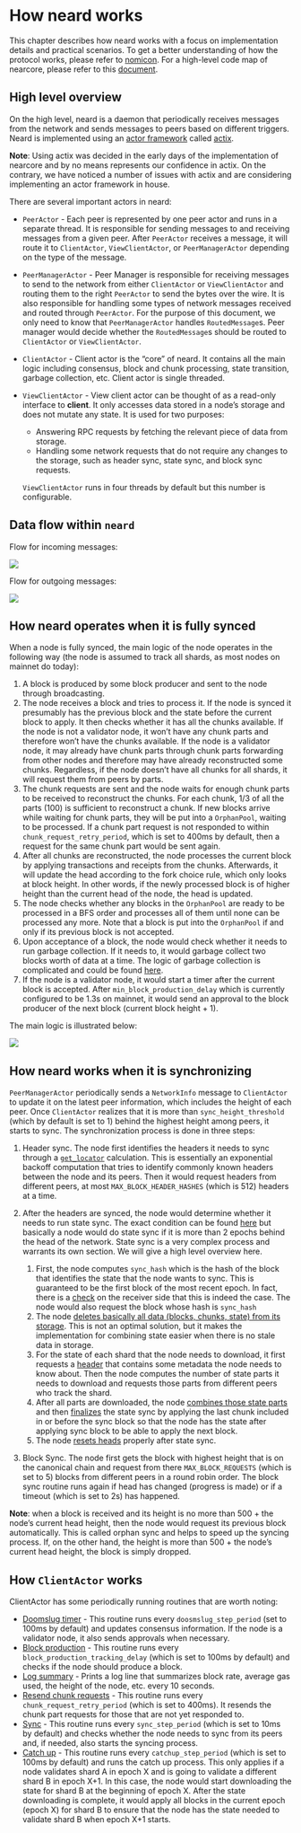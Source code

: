 # How neard works

This chapter describes how neard works with a focus on implementation details
and practical scenarios. To get a better understanding of how the protocol
works, please refer to [nomicon](https://nomicon.io). For a high-level code map
of nearcore, please refer to this [document](../).

## High level overview

On the high level, neard is a daemon that periodically receives messages from
the network and sends messages to peers based on different triggers. Neard is
implemented using an [actor
framework](https://en.wikipedia.org/wiki/Actor_model) called
[actix](https://docs.rs/actix).

**Note**: Using actix was decided in the early days of the implementation of
nearcore and by no means represents our confidence in actix. On the contrary, we
have noticed a number of issues with actix and are considering implementing an
actor framework in house.

There are several important actors in neard:

* `PeerActor` - Each peer is represented by one peer actor and runs in a separate
  thread. It is responsible for sending messages to and receiving messages from
  a given peer. After `PeerActor` receives a message, it will route it to
  `ClientActor`, `ViewClientActor`, or `PeerManagerActor` depending on the type
  of the message.

* `PeerManagerActor` - Peer Manager is responsible for receiving messages to send
  to the network from either `ClientActor` or `ViewClientActor` and routing them to
  the right `PeerActor` to send the bytes over the wire. It is also responsible for
  handling some types of network messages received and routed through `PeerActor`.
  For the purpose of this document, we only need to know that `PeerManagerActor`
  handles `RoutedMessage`s. Peer manager would decide whether the `RoutedMessage`s
  should be routed to `ClientActor` or `ViewClientActor`.

* `ClientActor` - Client actor is the “core” of neard. It contains all the main
  logic including consensus, block and chunk processing, state transition, garbage
  collection, etc. Client actor is single threaded.

* `ViewClientActor` - View client actor can be thought of as a read-only interface
  to **client**. It only accesses data stored in a node’s storage and does not mutate
  any state. It is used for two purposes:

    * Answering RPC requests by fetching the relevant piece of data from storage.
    * Handling some network requests that do not require any changes to the
      storage, such as header sync, state sync, and block sync requests.

  `ViewClientActor` runs in four threads by default but this number is configurable.

## Data flow within `neard`

Flow for incoming messages:

![](https://user-images.githubusercontent.com/1711539/195619986-25798cde-8a91-4721-86bd-93fa924b483a.png)


Flow for outgoing messages:

![](https://user-images.githubusercontent.com/1711539/195626792-7697129b-7f9c-4953-b939-0b9bcacaf72c.png)


## How neard operates when it is fully synced

When a node is fully synced, the main logic of the node operates in the
following way (the node is assumed to track all shards, as most nodes on mainnet
do today):

1. A block is produced by some block producer and sent to the node through
   broadcasting.
2. The node receives a block and tries to process it. If the node is synced it
   presumably has the previous block and the state before the current block to
   apply. It then checks whether it has all the chunks available. If the node is
   not a validator node, it won’t have any chunk parts and therefore won’t have
   the chunks available. If the node is a validator node, it may already have
   chunk parts through chunk parts forwarding from other nodes and therefore may
   have already reconstructed some chunks. Regardless, if the node doesn’t have all
   chunks for all shards, it will request them from peers by parts.
3. The chunk requests are sent and the node waits for enough chunk parts to be
   received to reconstruct the chunks. For each chunk, 1/3 of all the parts
   <!-- TODO: Is 100 the number of all the parts or one third of all the parts? -->
   (100) is sufficient to reconstruct a chunk. If new blocks arrive while waiting
   for chunk parts, they will be put into a `OrphanPool`, waiting to be processed.
   If a chunk part request is not responded to within `chunk_request_retry_period`,
   which is set to 400ms by default, then a request for the same chunk part
   would be sent again.
4. After all chunks are reconstructed, the node processes the current block by
   applying transactions and receipts from the chunks. Afterwards, it will
   update the head according to the fork choice rule, which only looks at block
   height. In other words, if the newly processed block is of higher height than
   the current head of the node, the head is updated.
5. The node checks whether any blocks in the `OrphanPool` are ready to be
   processed in a BFS order and processes all of them until none can be
   processed any more. Note that a block is put into the `OrphanPool` if and
   only if its previous block is not accepted.
6. Upon acceptance of a block, the node would check whether it needs to run
   garbage collection. If it needs to, it would garbage collect two blocks worth
   of data at a time. The logic of garbage collection is complicated and could
   be found [here](./gc.md).
7. If the node is a validator node, it would start a timer after the current
   block is accepted. After `min_block_production_delay` which is currently
   configured to be 1.3s on mainnet, it would send an approval to the block
   producer of the next block (current block height + 1).

The main logic is illustrated below:

![](https://user-images.githubusercontent.com/1711539/195635652-f0c7ebae-a2e5-423f-8e62-b853b815fcec.png)


## How neard works when it is synchronizing

`PeerManagerActor` periodically sends a `NetworkInfo` message to `ClientActor`
to update it on the latest peer information, which includes the height of each
peer. Once `ClientActor` realizes that it is more than `sync_height_threshold`
(which by default is set to 1) behind the highest height among peers, it starts
to sync. The synchronization process is done in three steps:

1. Header sync. The node first identifies the headers it needs to sync through a
   [`get_locator`](https://github.com/near/nearcore/blob/279044f09a7e6e5e3f26db4898af3655dae6eda6/chain/*client/src/sync.rs#L332)
   calculation. This is essentially an exponential backoff computation that
   tries to identify commonly known headers between the node and its peers. Then
   it would request headers from different peers, at most
   `MAX_BLOCK_HEADER_HASHES` (which is 512) headers at a time.
2. After the headers are synced, the node would determine whether it needs to
   run state sync. The exact condition can be found
   [here](https://github.com/near/nearcore/blob/279044f09a7e6e5e3f26db4898af3655dae6eda6/chain/client/src/sync.rs#L458)
   but basically a node would do state sync if it is more than 2 epochs behind
   the head of the network. State sync is a very complex process and warrants
   its own section. We will give a high level overview here.

   1. First, the node computes `sync_hash` which is the hash of the block that
      identifies the state that the node wants to sync. This is guaranteed to be
      the first block of the most recent epoch. In fact, there is a
      [check](https://github.com/near/nearcore/blob/279044f09a7e6e5e3f26db4898af3655dae6eda6/chain/chain/src/chain.rs#L4292)
      on the receiver side that this is indeed the case. The node would also
      request the block whose hash is `sync_hash`
   2. The node [deletes basically all data (blocks, chunks, state) from its
      storage](https://github.com/near/nearcore/blob/279044f09a7e6e5e3f26db4898af3655dae6eda6/chain/chain/src/chain.rs#L1809).
      This is not an optimal solution, but it makes the implementation for
      combining state easier when there is no stale data in storage.
   3. For the state of each shard that the node needs to download, it first
      requests a
      [header](https://github.com/near/nearcore/blob/279044f09a7e6e5e3f26db4898af3655dae6eda6/core/primitives/src/syncing.rs#L40)
      that contains some metadata the node needs to know about. Then the node
      computes the number of state parts it needs to download and requests those
      parts from different peers who track the shard.
    4. After all parts are downloaded, the node [combines those state
       parts](https://github.com/near/nearcore/blob/279044f09a7e6e5e3f26db4898af3655dae6eda6/chain/client/src/client_actor.rs#L1877)
       and then
       [finalizes](https://github.com/near/nearcore/blob/279044f09a7e6e5e3f26db4898af3655dae6eda6/chain/chain/src/chain.rs#L3065)
       the state sync by applying the last chunk included in or before the sync
       block so that the node has the state after applying sync block to be able
       to apply the next block.
     5. The node [resets
        heads](https://github.com/near/nearcore/blob/279044f09a7e6e5e3f26db4898af3655dae6eda6/chain/chain/src/chain.rs#L1874)
        properly after state sync.

3. Block Sync. The node first gets the block with highest height that is on the
   canonical chain and request from there `MAX_BLOCK_REQUESTS` (which is set to 5)
   blocks from different peers in a round robin order. The block sync routine
   runs again if head has changed (progress is made) or if a timeout (which is
   set to 2s) has happened.

**Note**: when a block is received and its height is no more than 500 + the
node’s current head height, then the node would request its previous block
automatically. This is called orphan sync and helps to speed up the syncing
process. If, on the other hand, the height is more than 500 + the node’s current
head height, the block is simply dropped.
<!-- TODO: Either this note is incorrect or the block processing diagram is. -->

## How `ClientActor` works

ClientActor has some periodically running routines that are worth noting:

* [Doomslug
  timer](https://github.com/near/nearcore/blob/fa78002a1b4119e5efe277c3073b3f333f451ffc/chain/client/src/client_actor.rs#L1198) - 
  This routine runs every `doosmslug_step_period` (set to 100ms by default) and
  updates consensus information. If the node is a validator node, it also sends
  approvals when necessary.
* [Block
  production](https://github.com/near/nearcore/blob/fa78002a1b4119e5efe277c3073b3f333f451ffc/chain/client/src/client_actor.rs#L991) - 
  This routine runs every `block_production_tracking_delay` (which is set to
  100ms by default) and checks if the node should produce a block.
* [Log
  summary](https://github.com/near/nearcore/blob/fa78002a1b4119e5efe277c3073b3f333f451ffc/chain/client/src/client_actor.rs#L1790) - 
  Prints a log line that summarizes block rate, average gas used, the height of
  the node, etc. every 10 seconds.
* [Resend chunk
  requests](https://github.com/near/nearcore/blob/fa78002a1b4119e5efe277c3073b3f333f451ffc/chain/chunks/src/lib.rs#L910) - 
  This routine runs every `chunk_request_retry_period` (which is set to 400ms).
  It resends the chunk part requests for those that are not yet responded to.
* [Sync](https://github.com/near/nearcore/blob/fa78002a1b4119e5efe277c3073b3f333f451ffc/chain/client/src/client_actor.rs#L1629) - 
  This routine runs every `sync_step_period` (which is set to 10ms by default)
  and checks whether the node needs to sync from its peers and, if needed, also
  starts the syncing process.
* [Catch
  up](https://github.com/near/nearcore/blob/fa78002a1b4119e5efe277c3073b3f333f451ffc/chain/client/src/client_actor.rs#L1581) - 
  This routine runs every `catchup_step_period` (which is set to 100ms by
  default) and runs the catch up process. This only applies if a node validates
  shard A in epoch X and is going to validate a different shard B in epoch X+1.
  In this case, the node would start downloading the state for shard B at the
  beginning of epoch X. After the state downloading is complete, it would apply
  all blocks in the current epoch (epoch X) for shard B to ensure that the node
  has the state needed to validate shard B when epoch X+1 starts.
